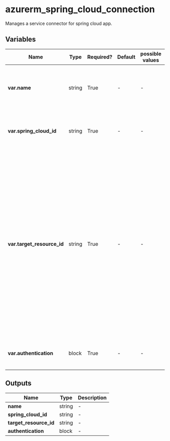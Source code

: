 # azurerm_spring_cloud_connection

Manages a service connector for spring cloud app.

## Variables

| Name | Type | Required? | Default  | possible values | Description |
| ---- | ---- | --------- | -------- | ----------- | ----------- |
| **var.name** | string | True | -  |  -  | The name of the service connection. Changing this forces a new resource to be created. | 
| **var.spring_cloud_id** | string | True | -  |  -  | The ID of the data source spring cloud. Changing this forces a new resource to be created. | 
| **var.target_resource_id** | string | True | -  |  -  | The ID of the target resource. Changing this forces a new resource to be created. Possible target resources are `Postgres`, `PostgresFlexible`, `Mysql`, `Sql`, `Redis`, `RedisEnterprise`, `CosmosCassandra`, `CosmosGremlin`, `CosmosMongo`, `CosmosSql`, `CosmosTable`, `StorageBlob`, `StorageQueue`, `StorageFile`, `StorageTable`, `AppConfig`, `EventHub`, `ServiceBus`, `SignalR`, `WebPubSub`, `ConfluentKafka`. The integration guide can be found [here](https://learn.microsoft.com/en-us/azure/service-connector/how-to-integrate-postgres). | 
| **var.authentication** | block | True | -  |  -  | The authentication info. An `authentication` block. | 



## Outputs

| Name | Type | Description |
| ---- | ---- | --------- | 
| **name** | string  | - | 
| **spring_cloud_id** | string  | - | 
| **target_resource_id** | string  | - | 
| **authentication** | block  | - | 